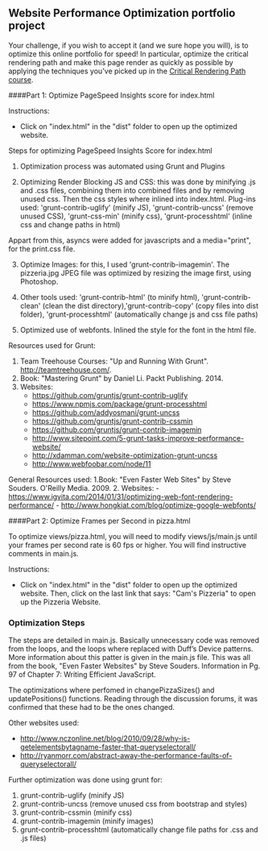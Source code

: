 ## Website Performance Optimization portfolio project

Your challenge, if you wish to accept it (and we sure hope you will), is to optimize this online portfolio for speed! In particular, optimize the critical rendering path and make this page render as quickly as possible by applying the techniques you've picked up in the [Critical Rendering Path course](https://www.udacity.com/course/ud884).

####Part 1: Optimize PageSpeed Insights score for index.html

Instructions:
- Click on "index.html" in the "dist" folder to open up the optimized website.

Steps for optimizing PageSpeed Insights Score for index.html
1. Optimization process was automated using Grunt and Plugins

2. Optimizing Render Blocking JS and CSS: this was done by minifying .js and .css files, combining them into combined files and by removing unused css. Then the css styles where inlined into index.html. Plug-ins used: 'grunt-contrib-uglify' (minify JS), 'grunt-contrib-uncss' (remove unused CSS), 'grunt-css-min' (minify css), 'grunt-processhtml' (inline css and change paths in html)

Appart from this, asyncs were added for javascripts and a media="print", for the print.css file.

3. Optimize Images: for this, I used 'grunt-contrib-imagemin'. The pizzeria.jpg JPEG file was optimized by resizing the image first, using Photoshop.

4. Other tools used: 'grunt-contrib-html' (to minify html), 'grunt-contrib-clean' (clean the dist directory),'grunt-contrib-copy' (copy files into dist folder), 'grunt-processhtml' (automatically change js and css file paths)

5. Optimized use of webfonts. Inlined the style for the font in the html file.

Resources used for Grunt:
1. Team Treehouse Courses: "Up and Running With Grunt". http://teamtreehouse.com/.
2. Book: "Mastering Grunt" by Daniel Li. Packt Publishing. 2014.
3. Websites:
	- https://github.com/gruntjs/grunt-contrib-uglify
	- https://www.npmjs.com/package/grunt-processhtml
	- https://github.com/addyosmani/grunt-uncss
	- https://github.com/gruntjs/grunt-contrib-cssmin
	- https://github.com/gruntjs/grunt-contrib-imagemin
	- http://www.sitepoint.com/5-grunt-tasks-improve-performance-website/
	- http://xdamman.com/website-optimization-grunt-uncss
	- http://www.webfoobar.com/node/11

General Resources used:
1.Book: "Even Faster Web Sites" by Steve Souders. O'Reilly Media. 2009.
2. Websites:
	- https://www.igvita.com/2014/01/31/optimizing-web-font-rendering-performance/
	- http://www.hongkiat.com/blog/optimize-google-webfonts/

####Part 2: Optimize Frames per Second in pizza.html

To optimize views/pizza.html, you will need to modify views/js/main.js until your frames per second rate is 60 fps or higher. You will find instructive comments in main.js.

Instructions:
- Click on "index.html" in the "dist" folder to open up the optimized website. Then, click on the last link that says: "Cam's Pizzeria" to open up the Pizzeria Website.

### Optimization Steps
The steps are detailed in main.js. Basically unnecessary code was removed from the loops, and the loops where replaced with Duff’s Device patterns. More information about this patter is given in the main.js file. This was all from the book, "Even Faster Websites" by Steve Souders. Information in Pg. 97 of Chapter 7: Writing Efficient JavaScript.

The optimizations where perfomed in changePizzaSizes() and updatePositions() functions. Reading through the discussion forums, it was confirmed that these had to be the ones changed.

Other websites used:
- http://www.nczonline.net/blog/2010/09/28/why-is-getelementsbytagname-faster-that-queryselectorall/
- http://ryanmorr.com/abstract-away-the-performance-faults-of-queryselectorall/

Further optimization was done using grunt for:
1. grunt-contrib-uglify (minify JS)
2. grunt-contrib-uncss (remove unused css from bootstrap and styles)
3. grunt-contrib-cssmin (minify css)
4. grunt-contrib-imagemin (minify images)
5. grunt-contrib-processhtml (automatically change file paths for .css and .js files)